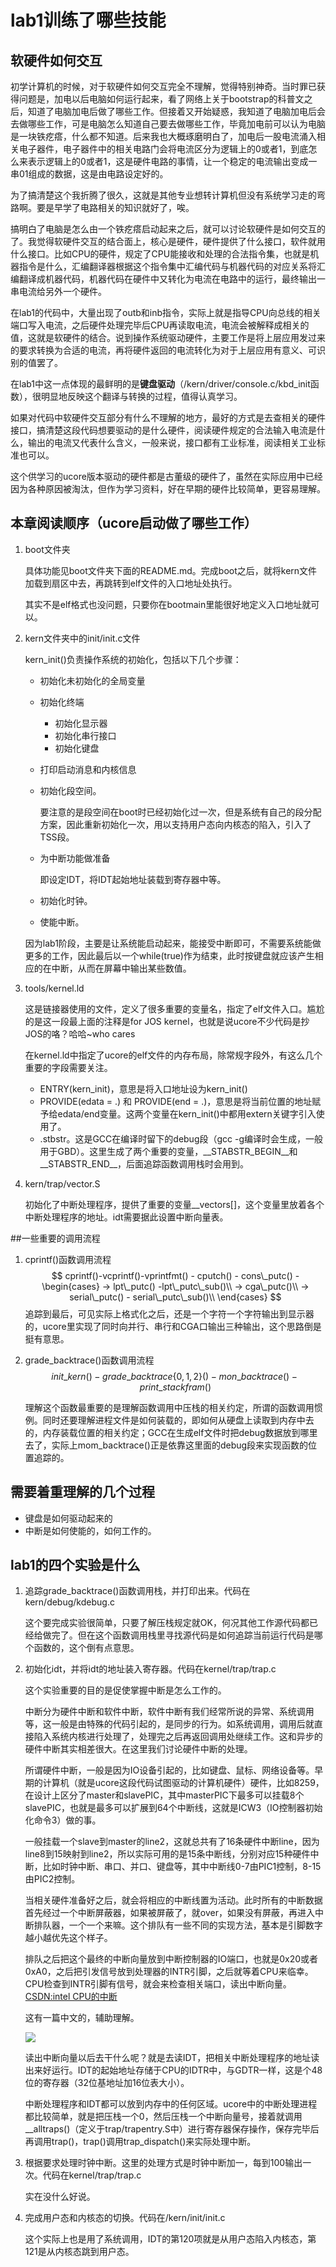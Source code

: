 # lab1训练了哪些技能

## 软硬件如何交互

初学计算机的时候，对于软硬件如何交互完全不理解，觉得特别神奇。当时罪已获得问题是，加电以后电脑如何运行起来，看了网络上关于bootstrap的科普文之后，知道了电脑加电后做了哪些工作。但接着又开始疑惑，我知道了电脑加电后会去做哪些工作，可是电脑怎么知道自己要去做哪些工作，毕竟加电前可以认为电脑是一块铁疙瘩，什么都不知道。后来我也大概琢磨明白了，加电后一股电流涌入相关电子器件，电子器件中的相关电路门会将电流区分为逻辑上的0或者1，到底怎么来表示逻辑上的0或者1，这是硬件电路的事情，让一个稳定的电流输出变成一串01组成的数据，这是由电路设定好的。

为了搞清楚这个我折腾了很久，这就是其他专业想转计算机但没有系统学习走的弯路啊。要是早学了电路相关的知识就好了，唉。

搞明白了电脑是怎么由一个铁疙瘩启动起来之后，就可以讨论软硬件是如何交互的了。我觉得软硬件交互的结合面上，核心是硬件，硬件提供了什么接口，软件就用什么接口。比如CPU的硬件，规定了CPU能接收和处理的合法指令集，也就是机器指令是什么，汇编翻译器根据这个指令集中汇编代码与机器代码的对应关系将汇编翻译成机器代码，机器代码在硬件中又转化为电流在电路中的运行，最终输出一串电流给另外一个硬件。

在lab1的代码中，大量出现了outb和inb指令，实际上就是指导CPU向总线的相关端口写入电流，之后硬件处理完毕后CPU再读取电流，电流会被解释成相关的值，这就是软硬件的结合。说到操作系统驱动硬件，主要工作是将上层应用发过来的要求转换为合适的电流，再将硬件返回的电流转化为对于上层应用有意义、可识别的值罢了。

在lab1中这一点体现的最鲜明的是**键盘驱动**（/kern/driver/console.c/kbd_init函数），很明显地反映这个翻译与转换的过程，值得认真学习。

如果对代码中软硬件交互部分有什么不理解的地方，最好的方式是去查相关的硬件接口，搞清楚这段代码想要驱动的是什么硬件，阅读硬件规定的合法输入电流是什么，输出的电流又代表什么含义，一般来说，接口都有工业标准，阅读相关工业标准也可以。

这个供学习的ucore版本驱动的硬件都是古董级的硬件了，虽然在实际应用中已经因为各种原因被淘汰，但作为学习资料，好在早期的硬件比较简单，更容易理解。

## 本章阅读顺序（ucore启动做了哪些工作）

1. boot文件夹

   具体功能见boot文件夹下面的README.md。完成boot之后，就将kern文件加载到扇区中去，再跳转到elf文件的入口地址处执行。

   其实不是elf格式也没问题，只要你在bootmain里能很好地定义入口地址就可以。

2. kern文件夹中的init/init.c文件

   kern_init()负责操作系统的初始化，包括以下几个步骤：

   + 初始化未初始化的全局变量

   + 初始化终端

     + 初始化显示器
     + 初始化串行接口
     + 初始化键盘

   + 打印启动消息和内核信息

   + 初始化段空间。

     要注意的是段空间在boot时已经初始化过一次，但是系统有自己的段分配方案，因此重新初始化一次，用以支持用户态向内核态的陷入，引入了TSS段。

   + 为中断功能做准备

     即设定IDT，将IDT起始地址装载到寄存器中等。

   + 初始化时钟。

   + 使能中断。

   因为lab1阶段，主要是让系统能启动起来，能接受中断即可，不需要系统能做更多的工作，因此最后以一个while(true)作为结束，此时按键盘就应该产生相应的在中断，从而在屏幕中输出某些数值。

3. tools/kernel.ld

   这是链接器使用的文件，定义了很多重要的变量名，指定了elf文件入口。尴尬的是这一段最上面的注释是for JOS kernel，也就是说ucore不少代码是抄JOS的咯？哈哈~who cares

   在kernel.ld中指定了ucore的elf文件的内存布局，除常规字段外，有这么几个重要的字段需要关注。

   + ENTRY(kern_init)，意思是将入口地址设为kern_init()
   + PROVIDE(edata = .) 和 PROVIDE(end = .)，意思是将当前位置的地址赋予给edata/end变量。这两个变量在kern_init()中都用extern关键字引入使用了。 
   + .stbstr。这是GCC在编译时留下的debug段（gcc -g编译时会生成，一般用于GBD）。这里生成了两个重要的变量，\_\_STABSTR_BEGIN\_\_和\_\_STABSTR_END\_\_，后面追踪函数调用栈时会用到。

4. kern/trap/vector.S

   初始化了中断处理程序，提供了重要的变量\_\_vectors[]，这个变量里放着各个中断处理程序的地址。idt需要据此设置中断向量表。

##一些重要的调用流程

1. cprintf()函数调用流程
  $$
  cprintf()-vcprintf()-vprintfmt() - cputch()   - cons\_putc() -
  \begin{cases}
  -> lpt\_putc()    -lpt\_putc\_sub()\\
  -> cga\_putc()\\
  -> serial\_putc() - serial\_putc\_sub()\\
  \end{cases}
  $$
  追踪到最后，可见实际上格式化之后，还是一个字符一个字符输出到显示器的，ucore里实现了同时向并行、串行和CGA口输出三种输出，这个思路倒是挺有意思。

2. grade_backtrace()函数调用流程
   $$
   init\_kern() - grade\_backtrace\{0,1,2\}() - mon\_backtrace() - print\_stackfram()
   $$


   理解这个函数最重要的是理解函数调用中压栈的相关约定，所谓的函数调用惯例。同时还要理解进程文件是如何装载的，即如何从硬盘上读取到内存中去的，内存装载位置的相关约定；GCC在生成elf文件时把debug数据放到哪里去了，实际上mom_backtrace()正是依靠这里面的debug段来实现函数的位置追踪的。

## 需要着重理解的几个过程

+ 键盘是如何驱动起来的
+ 中断是如何使能的，如何工作的。

## lab1的四个实验是什么

1. 追踪grade\_backtrace()函数调用栈，并打印出来。代码在kern/debug/kdebug.c

   这个要完成实验很简单，只要了解压栈规定就OK，何况其他工作源代码都已经给做完了。但在这个函数调用栈里寻找源代码是如何追踪当前运行代码是哪个函数的，这个倒有点意思。

2. 初始化idt，并将idt的地址装入寄存器。代码在kernel/trap/trap.c

   这个实验重要的目的是促使掌握中断是怎么工作的。

   中断分为硬件中断和软件中断，软件中断有我们经常所说的异常、系统调用等，这一般是由特殊的代码引起的，是同步的行为。如系统调用，调用后就直接陷入系统内核进行处理了，处理完之后再返回调用处继续工作。这和异步的硬件中断其实相差很大。在这里我们讨论硬件中断的处理。

   所谓硬件中断，一般是因为IO设备引起的，比如键盘、鼠标、网络设备等。早期的计算机（就是ucore这段代码试图驱动的计算机硬件）硬件，比如8259，在设计上区分了master和slavePIC，其中masterPIC下最多可以挂载8个slavePIC，也就是最多可以扩展到64个中断线，这就是ICW3（IO控制器初始化命令3）做的事。

   一般挂载一个slave到master的line2，这就总共有了16条硬件中断line，因为line8到15映射到line2，所以实际可用的是15条中断线，分别对应15种硬件中断，比如时钟中断、串口、并口、键盘等，其中中断线0-7由PIC1控制，8-15由PIC2控制。

   当相关硬件准备好之后，就会将相应的中断线置为活动。此时所有的中断数据首先经过一个中断屏蔽器，如果被屏蔽了，就over，如果没有屏蔽，再进入中断排队器，一个一个来嘛。这个排队有一些不同的实现方法，基本是引脚数字越小越优先这个样子。

   排队之后把这个最终的中断向量放到中断控制器的IO端口，也就是0x20或者0xA0，之后把引发信号放到处理器的INTR引脚，之后就等着CPU来临幸。CPU检查到INTR引脚有信号，就会来检查相关端口，读出中断向量。[CSDN:intel CPU的中断](https://blog.csdn.net/baidu_24256693/article/details/64920137)

   这有一篇中文的，辅助理解。

   ![](http://images.cnitblog.com/blog2015/687284/201504/031610264356459.jpg)

   读出中断向量以后去干什么呢？就是去读IDT，把相关中断处理程序的地址读出来好运行。IDT的起始地址存储于CPU的IDTR中，与GDTR一样，这是个48位的寄存器（32位基地址加16位表大小）。

   中断处理程序和IDT都可以放到内存中的任何区域。ucore中的中断处理进程都比较简单，就是把压栈一个0，然后压栈一个中断向量号，接着就调用__alltraps()（定义于trap/trapentry.S中）进行寄存器保存操作，保存完毕后再调用trap()，trap()调用trap_dispatch()来实际处理中断。

3. 根据要求处理时钟中断。这里的处理方式是时钟中断加一，每到100输出一次。代码在kernel/trap/trap.c

   实在没什么好说。

4. 完成用户态和内核态的切换。代码在/kern/init/init.c

   这个实际上也是用了系统调用，IDT的第120项就是从用户态陷入内核态，第121是从内核态跳到用户态。